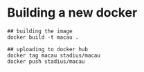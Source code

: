 # Building a new docker

```
## building the image
docker build -t macau .

## uploading to docker hub
docker tag macau stadius/macau
docker push stadius/macau
```
